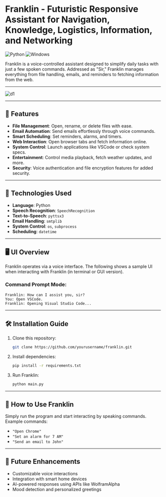 

# **Franklin - Futuristic Responsive Assistant for Navigation, Knowledge, Logistics, Information, and Networking**  
![Python](https://img.shields.io/badge/Python-3.9-blue) ![Windows](https://img.shields.io/badge/Platform-Windows-blue)

Franklin is a voice-controlled assistant designed to simplify daily tasks with just a few spoken commands. Addressed as "Sir," Franklin manages everything from file handling, emails, and reminders to fetching information from the web.  

---

![d1](https://github.com/user-attachments/assets/8e0b2e54-9992-4093-8389-a525fe16bea7)


---

## 🌟 **Features**

- **File Management**: Open, rename, or delete files with ease.
- **Email Automation**: Send emails effortlessly through voice commands.
- **Smart Scheduling**: Set reminders, alarms, and timers.
- **Web Interaction**: Open browser tabs and fetch information online.
- **System Control**: Launch applications like VSCode or check system specs.
- **Entertainment**: Control media playback, fetch weather updates, and more.
- **Security**: Voice authentication and file encryption features for added security.
  
---

## 🔧 **Technologies Used**

- **Language**: Python
- **Speech Recognition**: `SpeechRecognition`
- **Text-to-Speech**: `pyttsx3`
- **Email Handling**: `smtplib`
- **System Control**: `os`, `subprocess`
- **Scheduling**: `datetime`
  
---

## 🖥️ **UI Overview**

Franklin operates via a voice interface. The following shows a sample UI when interacting with Franklin (in terminal or GUI version).

### **Command Prompt Mode:**
```
Franklin: How can I assist you, sir?
You: Open VSCode.
Franklin: Opening Visual Studio Code...
```

---

## 🛠️ **Installation Guide**

1. Clone this repository:
   ```bash
   git clone https://github.com/yourusername/franklin.git
   ```
2. Install dependencies:
   ```bash
   pip install -r requirements.txt
   ```
3. Run Franklin:
   ```bash
   python main.py
   ```

---

## 🤖 **How to Use Franklin**

Simply run the program and start interacting by speaking commands.  
Example commands:
- `"Open Chrome"`
- `"Set an alarm for 7 AM"`
- `"Send an email to John"`
  
---

## 🎨 **Future Enhancements**

- Customizable voice interactions
- Integration with smart home devices
- AI-powered responses using APIs like WolframAlpha
- Mood detection and personalized greetings
